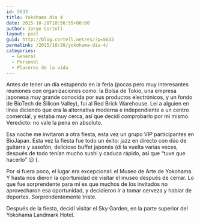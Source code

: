 ```yaml
---
id: 5633
title: Yokohama día 4
date: 2015-10-20T10:56:55+00:00
author: Jorge Cortell
layout: post
guid: http://blog.cortell.net/es/?p=5633
permalink: /2015/10/20/yokohama-dia-4/
categories:
  - General
  - Personal
  - Placeres de la vida
---
```

Antes de tener un día estupendo en la feria (pocas pero muy interesantes reuniones con organizaciones como: la Bolsa de Tokio, una empresa japonesa muy grande conocida por sus productos electrónicos, y un fondo de BioTech de Silicon Valley), fui al Red Brick Warehouse. Leí a alguien en línea diciendo que era la alternativa moderna e independiente a un centro comercial, y estaba muy cerca, así que decidí comprobarlo por mí mismo. Veredicto: no vale la pena en absoluto.

Esa noche me invitaron a otra fiesta, esta vez un grupo VIP participantes en BioJapan. Esta vez la fiesta fue todo un éxito: jazz en directo con dúo de guitarra y saxofón, delicioso buffet japonés (di la vuelta varias veces, después de todo tenían mucho sushi y caduca rápido, así que &#8220;tuve que hacerlo&#8221; 😉 ).

Por si fuera poco, el lugar era excepcional: el Museo de Arte de Yokohama. Y hasta nos dieron la oportunidad de visitar el museo después de cerrar. Lo que fue sorprendente para mí es que muchos de los invitados no aprovecharon esa oportunidad, y decidieron ir a tomar cerveza y hablar de deportes. Sorprendentemente triste.

Después de la fiesta, decidí visitar el Sky Garden, en la parte superior del Yokohama Landmark Hotel.